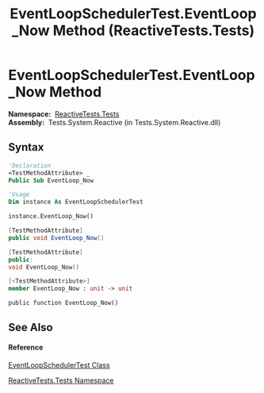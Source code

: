 ﻿---
title: EventLoopSchedulerTest.EventLoop_Now Method  (ReactiveTests.Tests)
TOCTitle: EventLoop_Now Method
ms:assetid: M:ReactiveTests.Tests.EventLoopSchedulerTest.EventLoop_Now
ms:mtpsurl: https://msdn.microsoft.com/en-us/library/reactivetests.tests.eventloopschedulertest.eventloop_now(v=VS.103)
ms:contentKeyID: 36620768
ms.date: 06/28/2011
mtps_version: v=VS.103
f1_keywords:
- ReactiveTests.Tests.EventLoopSchedulerTest.EventLoop_Now
dev_langs:
- CSharp
- JScript
- VB
- FSharp
- c++
---

# EventLoopSchedulerTest.EventLoop\_Now Method

**Namespace:**  [ReactiveTests.Tests](hh289046\(v=vs.103\).md)  
**Assembly:**  Tests.System.Reactive (in Tests.System.Reactive.dll)

## Syntax

``` vb
'Declaration
<TestMethodAttribute> _
Public Sub EventLoop_Now
```

``` vb
'Usage
Dim instance As EventLoopSchedulerTest

instance.EventLoop_Now()
```

``` csharp
[TestMethodAttribute]
public void EventLoop_Now()
```

``` c++
[TestMethodAttribute]
public:
void EventLoop_Now()
```

``` fsharp
[<TestMethodAttribute>]
member EventLoop_Now : unit -> unit 
```

``` jscript
public function EventLoop_Now()
```

## See Also

#### Reference

[EventLoopSchedulerTest Class](hh303770\(v=vs.103\).md)

[ReactiveTests.Tests Namespace](hh289046\(v=vs.103\).md)

